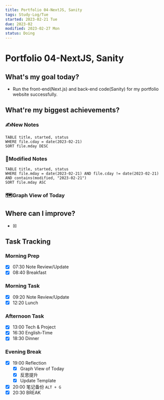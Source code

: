 ```yaml
---
title: Portfolio 04-NextJS, Sanity
tags: Study-Log/Tue
started: 2023-02-21 Tue
due: 2023-02
modified: 2023-02-27 Mon
status: Doing
---
```

# Portfolio 04-NextJS, Sanity
## What's my goal today?
- Run the front-end(Next.js) and back-end code(Sanity) for my portfolio website successfully. 
## What're my biggest achievements?
### ✍️New Notes

```dataview
TABLE title, started, status
WHERE file.cday = date(2023-02-21)
SORT file.mday DESC
```

### 📝Modified Notes

```dataview
TABLE title, started, status
WHERE file.mday = date(2023-02-21) AND file.cday != date(2023-02-21) AND contains(modified, "2023-02-21")
SORT file.mday ASC
```

### 🗺️Graph View of Today

## Where can I improve?
- [x] 
## Task Tracking
### Morning Prep
- [x] 07:30 Note Review/Update
- [x] 08:40 Breakfast
### Morning Task
- [x] 09:20 Note Review/Update
- [x] 12:20 Lunch
### Afternoon Task
- [x] 13:00 Tech & Project
- [x] 16:30 English-Time
- [x] 18:30 Dinner
### Evening Break
- [x] 19:00 Reflection
	- [x] Graph View of Today
	- [x] 反思提升
	- [x] Update Template 
- [x] 20:00 笔记备份 `ALT + G`
- [x] 20:30 BREAK